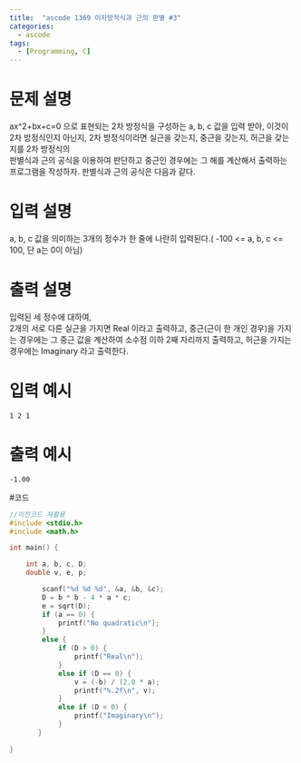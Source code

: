 ```yaml
---
title:  "ascode 1369 이차방적식과 근의 판별 #3"
categories:
  - ascode
tags:
  - [Programming, C]
---
```


# 문제 설명
ax^2+bx+c=0 으로 표현되는 2차 방정식을 구성하는 a, b, c 값을 입력 받아, 이것이 2차 방정식인지 아닌지, 2차 방정식이라면 실근을 갖는지, 중근을 갖는지, 허근을 갖는지를 2차 방정식의<br> 판별식과 근의 공식을 이용하여 판단하고 중근인 경우에는 그 해를 계산해서 출력하는 프로그램을 작성하자. 판별식과 근의 공식은 다음과 같다.
# 입력 설명
a, b, c 값을 의미하는 3개의 정수가 한 줄에 나란히 입력된다.( -100 <= a, b, c <= 100, 단 a는 0이 아님)
# 출력 설명
입력된 세 정수에 대하여,<br>
2개의 서로 다른 실근을 가지면 Real 이라고 출력하고, 중근(근이 한 개인 경우)을 가지는 경우에는 그 중근 값을 계산하여 소수점 이하 2째 자리까지 출력하고, 허근을 가지는 경우에는 Imaginary 라고 출력한다.
# 입력 예시
```
1 2 1
```
# 출력 예시
```
-1.00
```
#코드
```c
//이전코드 재활용
#include <stdio.h>
#include <math.h>

int main() {

    int a, b, c, D;
    double v, e, p;

        scanf("%d %d %d", &a, &b, &c);
        D = b * b - 4 * a * c;
        e = sqrt(D);
        if (a == 0) {
            printf("No quadratic\n");
        }
        else {
            if (D > 0) {
                printf("Real\n");
            }
            else if (D == 0) {
                v = (-b) / (2.0 * a);
                printf("%.2f\n", v);
            }
            else if (D < 0) {
                printf("Imaginary\n");
            }
       }
    
}
```
